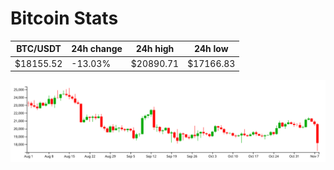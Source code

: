 # Bitcoin Stats

BTC/USDT|24h change|24h high|24h low|
|---|---|---|---|
|$18155.52|-13.03%|$20890.71|$17166.83|

<img src="./chart.svg">

